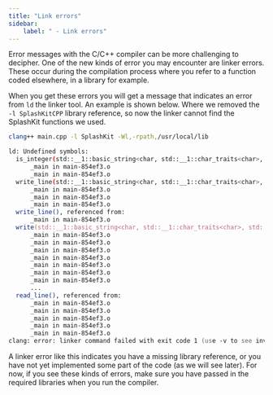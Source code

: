 ```yaml
---
title: "Link errors"
sidebar:
    label: " - Link errors"
---
```


Error messages with the C/C++ compiler can be more challenging to decipher. One of the new kinds of error you may encounter are linker errors. These occur during the compilation process where you refer to a function coded elsewhere, in a library for example. 

When you get these errors you will get a message that indicates an error from `ld` the linker tool. An example is shown below. Where we removed the `-l SplashKitCPP` library reference, so now the linker cannot find the SplashKit functions we used.

```zsh
clang++ main.cpp -l SplashKit -Wl,-rpath,/usr/local/lib

ld: Undefined symbols:
  is_integer(std::__1::basic_string<char, std::__1::char_traits<char>, std::__1::allocator<char>> const&), referenced from:
      _main in main-854ef3.o
      _main in main-854ef3.o
  write_line(std::__1::basic_string<char, std::__1::char_traits<char>, std::__1::allocator<char>>), referenced from:
      _main in main-854ef3.o
      _main in main-854ef3.o
      _main in main-854ef3.o
  write_line(), referenced from:
      _main in main-854ef3.o
  write(std::__1::basic_string<char, std::__1::char_traits<char>, std::__1::allocator<char>>), referenced from:
      _main in main-854ef3.o
      _main in main-854ef3.o
      _main in main-854ef3.o
      _main in main-854ef3.o
      _main in main-854ef3.o
      _main in main-854ef3.o
      _main in main-854ef3.o
      ...
  read_line(), referenced from:
      _main in main-854ef3.o
      _main in main-854ef3.o
      _main in main-854ef3.o
      _main in main-854ef3.o
      _main in main-854ef3.o
clang: error: linker command failed with exit code 1 (use -v to see invocation)
```

A linker error like this indicates you have a missing library reference, or you have not yet implemented some part of the code (as we will see later). For now, if you see these kinds of errors, make sure you have passed in the required libraries when you run the compiler.
